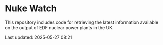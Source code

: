 # Nuke Watch

This repository includes code for retrieving the latest information available on the output of EDF nuclear power plants in the UK.

Last updated: 2025-05-27 08:21